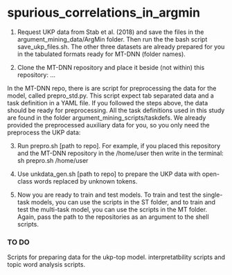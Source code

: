 # spurious_correlations_in_argmin

1) Request UKP data from Stab et al. (2018) and save the files in the argument_mining_data/ArgMin folder. Then run the the bash script save_ukp_files.sh. The other three datasets are already prepared for you in the tabulated formats ready for MT-DNN (folder names). 

2) Clone the MT-DNN repository and place it beside (not within) this repository: ... 

In the MT-DNN repo, there is are script for preprocessing the data for the model, called prepro_std.py. This script expect tab separated data and a task definition in a YAML file. If you followed the steps above, the data should be ready for preprocessing.  All the task definitions used in this study are found in the folder argument_mining_scripts/taskdefs. We already provided the preprocessed auxiliary data for you, so you only need the preprocess the UKP data: 

3) Run prepro.sh [path to repo]. For example, if you placed this repository and the MT-DNN repository in the /home/user then write in the terminal: sh prepro.sh /home/user

4) Use unkdata_gen.sh [path to repo] to prepare the UKP data with open-class words replaced by unknown tokens. 

5) Now you are ready to train and test models. To train and test the single-task models, you can use the scripts in the ST folder, and to train and test the multi-task model, you can use the scripts in the MT folder. Again, pass the path to the repositories as an argument to the shell scripts.

### TO DO
Scripts for preparing data for the ukp-top model.
interpretatbility scripts and topic word analysis scripts.




